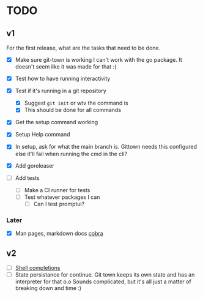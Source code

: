 # TODO

## v1

For the first release, what are the tasks that need to be done.

- [x] Make sure git-town is working
I can't work with the go package. It doesn't seem like it was made for that :(

- [x] Test how to have running interactivity
- [x] Test if it's running in a git repository
  - [x] Suggest `git init` or wtv the command is
  - [x] This should be done for all commands
- [x] Get the setup command working
- [x] Setup Help command
- [x] In setup, ask for what the main branch is. Gittown needs this configured else it'll fail when running the cmd in the cli?
- [x] Add goreleaser

- [ ] Add tests
    - [ ] Make a CI runner for tests
    - [ ] Test whatever packages I can
        - [ ] Can I test promptui?

### Later

- [x] Man pages, markdown docs [cobra](https://github.com/spf13/cobra/blob/main/site/content/docgen/_index.md)

## v2

- [ ] [Shell completions](https://github.com/spf13/cobra/blob/main/site/content/completions/_index.md)
- [ ] State persistance for continue. Git town keeps its own state and has an interpreter for that o.o Sounds complicated, but it's all just a matter of breaking down and time :)

